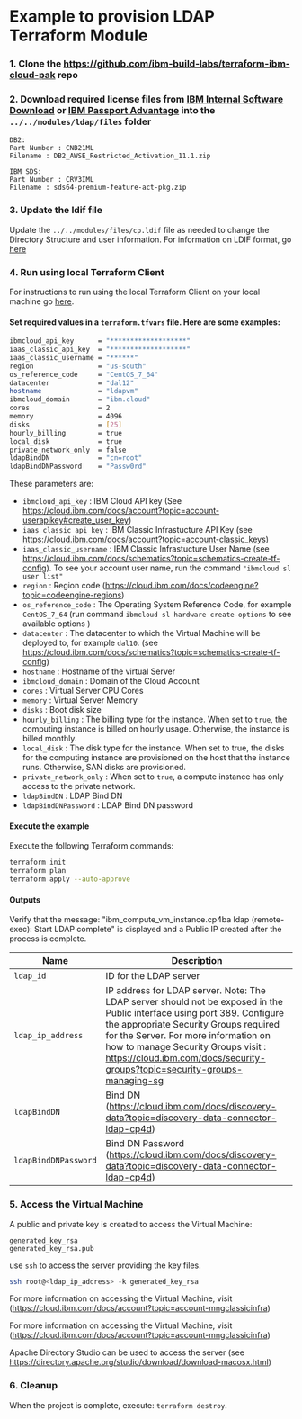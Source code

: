 
# Example to provision LDAP Terraform Module

### 1. Clone the https://github.com/ibm-build-labs/terraform-ibm-cloud-pak repo

### 2. Download required license files from [IBM Internal Software Download](https://w3-03.ibm.com/software/xl/download/ticket.wss) or [IBM Passport Advantage](https://www.ibm.com/software/passportadvantage/) into the  `../../modules/ldap/files` folder

```console
DB2:
Part Number : CNB21ML
Filename : DB2_AWSE_Restricted_Activation_11.1.zip

IBM SDS:
Part Number : CRV3IML
Filename : sds64-premium-feature-act-pkg.zip
```

### 3. Update the ldif file

Update the `../../modules/files/cp.ldif` file as needed to change the Directory Structure and user information.  For information on LDIF format, go [here](https://www.ibm.com/docs/en/i/7.4?topic=reference-ldap-data-interchange-format-ldif)

### 4. Run using local Terraform Client

For instructions to run using the local Terraform Client on your local machine go [here](../Using_Terraform.md).

#### Set required values in a `terraform.tfvars` file.  Here are some examples:

```bash
ibmcloud_api_key      = "*******************"
iaas_classic_api_key  = "*******************"
iaas_classic_username = "******"
region                = "us-south"
os_reference_code     = "CentOS_7_64"
datacenter            = "dal12"
hostname              = "ldapvm"
ibmcloud_domain       = "ibm.cloud" 
cores                 = 2
memory                = 4096
disks                 = [25]
hourly_billing        = true
local_disk            = true
private_network_only  = false
ldapBindDN            = "cn=root"
ldapBindDNPassword    = "Passw0rd"
```

These parameters are:

- `ibmcloud_api_key`        : IBM Cloud API key (See https://cloud.ibm.com/docs/account?topic=account-userapikey#create_user_key)
- `iaas_classic_api_key`    : IBM Classic Infrastucture API Key (see https://cloud.ibm.com/docs/account?topic=account-classic_keys)
- `iaas_classic_username`   : IBM Classic Infrastucture User Name (see https://cloud.ibm.com/docs/schematics?topic=schematics-create-tf-config). To see your account user name, run the command `"ibmcloud sl user list"`
- `region`                  : Region code (https://cloud.ibm.com/docs/codeengine?topic=codeengine-regions)
- `os_reference_code`       : The Operating System Reference Code, for example `CentOS_7_64` (run command `ibmcloud sl hardware create-options` to see available options )
- `datacenter`              : The datacenter to which the Virtual Machine will be deployed to, for example `dal10`. (see https://cloud.ibm.com/docs/schematics?topic=schematics-create-tf-config)
- `hostname`                : Hostname of the virtual Server
- `ibmcloud_domain`         : Domain of the Cloud Account
- `cores`                   : Virtual Server CPU Cores
- `memory`                  : Virtual Server Memory
- `disks`                   : Boot disk size
- `hourly_billing`          : The billing type for the instance. When set to `true`, the computing instance is billed on hourly usage. Otherwise, the instance is billed monthly.
- `local_disk`              : The disk type for the instance. When set to true, the disks for the computing instance are provisioned on the host that the instance runs. Otherwise, SAN disks are provisioned.
- `private_network_only`    : When set to `true`, a compute instance has only access to the private network.
- `ldapBindDN`              : LDAP Bind DN
- `ldapBindDNPassword`      : LDAP Bind DN password

#### Execute the example

Execute the following Terraform commands:

```bash
terraform init
terraform plan
terraform apply --auto-approve
```

#### Outputs

Verify that the message: "ibm_compute_vm_instance.cp4ba ldap (remote-exec): Start LDAP complete" is displayed and a Public IP created after the process is complete.

| Name                 | Description                                                                                                                                |
| -------------------- | ------------------------------------------------------------------------------------------------------------------------------------------ |
| `ldap_id` | ID for the LDAP server |
| `ldap_ip_address` | IP address for LDAP server. Note: The LDAP server should not be exposed in the Public interface using port 389. Configure the appropriate Security Groups required for the Server. For more information on how to manage Security Groups visit : https://cloud.ibm.com/docs/security-groups?topic=security-groups-managing-sg |
| `ldapBindDN` | Bind DN (https://cloud.ibm.com/docs/discovery-data?topic=discovery-data-connector-ldap-cp4d) |
| `ldapBindDNPassword` | Bind DN Password (https://cloud.ibm.com/docs/discovery-data?topic=discovery-data-connector-ldap-cp4d) |

### 5. Access the Virtual Machine

A public and private key is created to access the Virtual Machine:

```console
generated_key_rsa
generated_key_rsa.pub
```

use `ssh` to access the server providing the key files.

```bash
ssh root@<ldap_ip_address> -k generated_key_rsa
```

For more information on accessing the Virtual Machine, visit (https://cloud.ibm.com/docs/account?topic=account-mngclassicinfra)

For more information on accessing the Virtual Machine, visit (https://cloud.ibm.com/docs/account?topic=account-mngclassicinfra)

Apache Directory Studio can be used to access the server (see https://directory.apache.org/studio/download/download-macosx.html)

### 6. Cleanup

When the project is complete, execute: `terraform destroy`.


